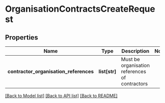 # OrganisationContractsCreateRequest

## Properties
Name | Type | Description | Notes
------------ | ------------- | ------------- | -------------
**contractor_organisation_references** | **list[str]** | Must be organisation references of contractors | 

[[Back to Model list]](../README.md#documentation-for-models) [[Back to API list]](../README.md#documentation-for-api-endpoints) [[Back to README]](../README.md)

